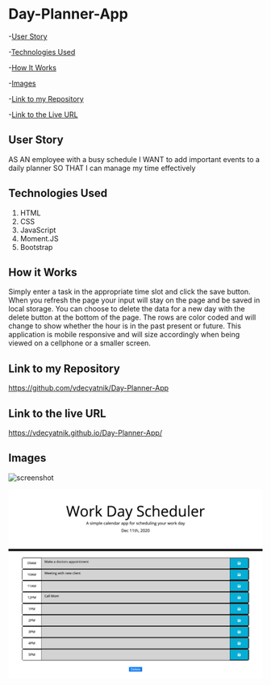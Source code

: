 # Day-Planner-App

-[User Story](#User-Story)

-[Technologies Used](#technologies-used)

-[How It Works](#How-it-Works)

-[Images](#Images)

-[Link to my Repository](#Link-to-my-Repository)

-[Link to the Live URL](#link-to-the-live-url)

## User Story

AS AN employee with a busy schedule
I WANT to add important events to a daily planner
SO THAT I can manage my time effectively


## Technologies Used

1. HTML
2. CSS
3. JavaScript
4. Moment.JS
5. Bootstrap

## How it Works


Simply enter a task in the appropriate time slot and click the save button. When you refresh the page your input will stay on the page and be saved in local storage. You can choose to delete the data for a new day with the delete button at the bottom of the page. The rows are color coded and will change to show whether the hour is in the past present or future. This application is mobile responsive and will size accordingly when being viewed on a cellphone or a smaller screen. 




## Link to my Repository 

https://github.com/vdecyatnik/Day-Planner-App

## Link to the live URL

https://vdecyatnik.github.io/Day-Planner-App/


## Images

![screenshot](https://user-images.githubusercontent.com/72056832/100529326-3f805900-319b-11eb-884b-61258d8bf7cf.png)

![ScreenShot](screencapture-vdecyatnik-github-io-Day-Planner-App-2020-12-11-19_34_09.png)